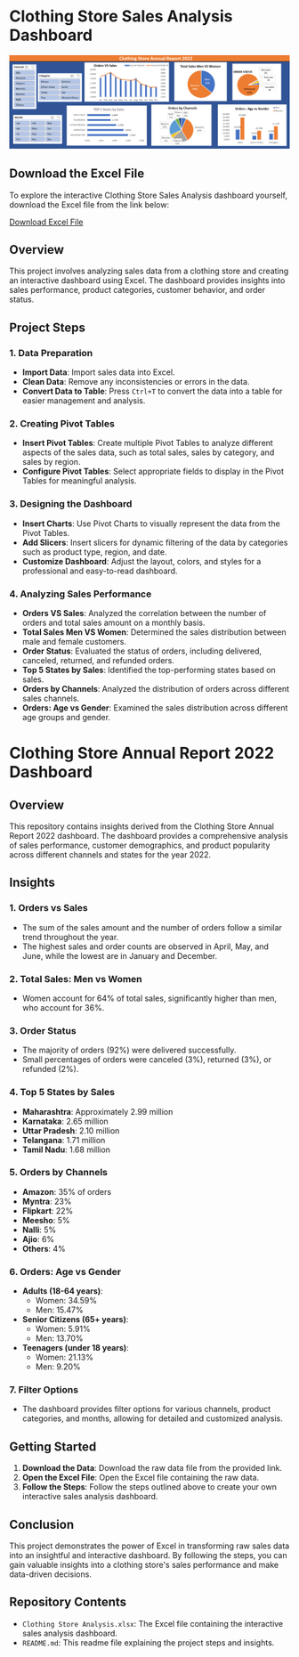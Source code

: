 # Clothing Store Sales Analysis Dashboard

![Dashboard Preview](https://github.com/Analyst-Saurabh/Clothing-Store-Analysis-Dashboard/blob/main/Clothing%20Store%20Dashboard%20image.png)

## Download the Excel File

To explore the interactive Clothing Store Sales Analysis dashboard yourself, download the Excel file from the link below:

[Download Excel File](https://github.com/Analyst-Saurabh/Clothing-Store-Analysis-Dashboard/blob/main/Clothing%20Store%20Analysis%20Dashboard.xlsx)

## Overview

This project involves analyzing sales data from a clothing store and creating an interactive dashboard using Excel. The dashboard provides insights into sales performance, product categories, customer behavior, and order status.

## Project Steps

### 1. Data Preparation
- **Import Data**: Import sales data into Excel.
- **Clean Data**: Remove any inconsistencies or errors in the data.
- **Convert Data to Table**: Press `Ctrl+T` to convert the data into a table for easier management and analysis.

### 2. Creating Pivot Tables
- **Insert Pivot Tables**: Create multiple Pivot Tables to analyze different aspects of the sales data, such as total sales, sales by category, and sales by region.
- **Configure Pivot Tables**: Select appropriate fields to display in the Pivot Tables for meaningful analysis.

### 3. Designing the Dashboard
- **Insert Charts**: Use Pivot Charts to visually represent the data from the Pivot Tables.
- **Add Slicers**: Insert slicers for dynamic filtering of the data by categories such as product type, region, and date.
- **Customize Dashboard**: Adjust the layout, colors, and styles for a professional and easy-to-read dashboard.

### 4. Analyzing Sales Performance
- **Orders VS Sales**: Analyzed the correlation between the number of orders and total sales amount on a monthly basis.
- **Total Sales Men VS Women**: Determined the sales distribution between male and female customers.
- **Order Status**: Evaluated the status of orders, including delivered, canceled, returned, and refunded orders.
- **Top 5 States by Sales**: Identified the top-performing states based on sales.
- **Orders by Channels**: Analyzed the distribution of orders across different sales channels.
- **Orders: Age vs Gender**: Examined the sales distribution across different age groups and gender.

# Clothing Store Annual Report 2022 Dashboard

## Overview

This repository contains insights derived from the Clothing Store Annual Report 2022 dashboard. The dashboard provides a comprehensive analysis of sales performance, customer demographics, and product popularity across different channels and states for the year 2022.

## Insights

### 1. Orders vs Sales
- The sum of the sales amount and the number of orders follow a similar trend throughout the year.
- The highest sales and order counts are observed in April, May, and June, while the lowest are in January and December.

### 2. Total Sales: Men vs Women
- Women account for 64% of total sales, significantly higher than men, who account for 36%.

### 3. Order Status
- The majority of orders (92%) were delivered successfully.
- Small percentages of orders were canceled (3%), returned (3%), or refunded (2%).

### 4. Top 5 States by Sales
- **Maharashtra**: Approximately 2.99 million
- **Karnataka**: 2.65 million
- **Uttar Pradesh**: 2.10 million
- **Telangana**: 1.71 million
- **Tamil Nadu**: 1.68 million

### 5. Orders by Channels
- **Amazon**: 35% of orders
- **Myntra**: 23%
- **Flipkart**: 22%
- **Meesho**: 5%
- **Nalli**: 5%
- **Ajio**: 6%
- **Others**: 4%

### 6. Orders: Age vs Gender
- **Adults (18-64 years)**: 
  - Women: 34.59%
  - Men: 15.47%
- **Senior Citizens (65+ years)**: 
  - Women: 5.91%
  - Men: 13.70%
- **Teenagers (under 18 years)**: 
  - Women: 21.13%
  - Men: 9.20%

### 7. Filter Options
- The dashboard provides filter options for various channels, product categories, and months, allowing for detailed and customized analysis.



## Getting Started

1. **Download the Data**: Download the raw data file from the provided link.
2. **Open the Excel File**: Open the Excel file containing the raw data.
3. **Follow the Steps**: Follow the steps outlined above to create your own interactive sales analysis dashboard.

## Conclusion

This project demonstrates the power of Excel in transforming raw sales data into an insightful and interactive dashboard. By following the steps, you can gain valuable insights into a clothing store's sales performance and make data-driven decisions.

## Repository Contents

- `Clothing Store Analysis.xlsx`: The Excel file containing the interactive sales analysis dashboard.
- `README.md`: This readme file explaining the project steps and insights.
